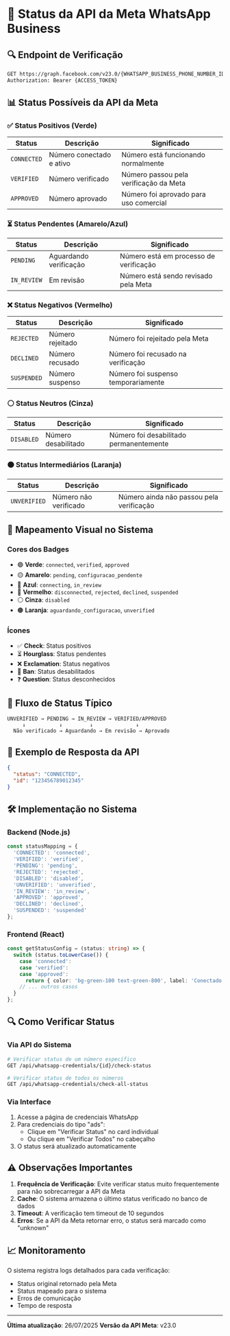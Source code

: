 # 📱 Status da API da Meta WhatsApp Business

## 🔍 **Endpoint de Verificação**
```bash
GET https://graph.facebook.com/v23.0/{WHATSAPP_BUSINESS_PHONE_NUMBER_ID}?fields=status
Authorization: Bearer {ACCESS_TOKEN}
```

## 📊 **Status Possíveis da API da Meta**

### ✅ **Status Positivos (Verde)**
| **Status** | **Descrição** | **Significado** |
|------------|---------------|-----------------|
| `CONNECTED` | Número conectado e ativo | Número está funcionando normalmente |
| `VERIFIED` | Número verificado | Número passou pela verificação da Meta |
| `APPROVED` | Número aprovado | Número foi aprovado para uso comercial |

### ⏳ **Status Pendentes (Amarelo/Azul)**
| **Status** | **Descrição** | **Significado** |
|------------|---------------|-----------------|
| `PENDING` | Aguardando verificação | Número está em processo de verificação |
| `IN_REVIEW` | Em revisão | Número está sendo revisado pela Meta |

### ❌ **Status Negativos (Vermelho)**
| **Status** | **Descrição** | **Significado** |
|------------|---------------|-----------------|
| `REJECTED` | Número rejeitado | Número foi rejeitado pela Meta |
| `DECLINED` | Número recusado | Número foi recusado na verificação |
| `SUSPENDED` | Número suspenso | Número foi suspenso temporariamente |

### ⚪ **Status Neutros (Cinza)**
| **Status** | **Descrição** | **Significado** |
|------------|---------------|-----------------|
| `DISABLED` | Número desabilitado | Número foi desabilitado permanentemente |

### 🟠 **Status Intermediários (Laranja)**
| **Status** | **Descrição** | **Significado** |
|------------|---------------|-----------------|
| `UNVERIFIED` | Número não verificado | Número ainda não passou pela verificação |

## 🎨 **Mapeamento Visual no Sistema**

### **Cores dos Badges**
- 🟢 **Verde**: `connected`, `verified`, `approved`
- 🟡 **Amarelo**: `pending`, `configuracao_pendente`
- 🔵 **Azul**: `connecting`, `in_review`
- 🔴 **Vermelho**: `disconnected`, `rejected`, `declined`, `suspended`
- ⚪ **Cinza**: `disabled`
- 🟠 **Laranja**: `aguardando_configuracao`, `unverified`

### **Ícones**
- ✅ **Check**: Status positivos
- ⏳ **Hourglass**: Status pendentes
- ❌ **Exclamation**: Status negativos
- 🚫 **Ban**: Status desabilitados
- ❓ **Question**: Status desconhecidos

## 🔄 **Fluxo de Status Típico**

```
UNVERIFIED → PENDING → IN_REVIEW → VERIFIED/APPROVED
     ↓           ↓         ↓              ↓
  Não verificado → Aguardando → Em revisão → Aprovado
```

## 📝 **Exemplo de Resposta da API**

```json
{
  "status": "CONNECTED",
  "id": "123456789012345"
}
```

## 🛠️ **Implementação no Sistema**

### **Backend (Node.js)**
```javascript
const statusMapping = {
  'CONNECTED': 'connected',
  'VERIFIED': 'verified', 
  'PENDING': 'pending',
  'REJECTED': 'rejected',
  'DISABLED': 'disabled',
  'UNVERIFIED': 'unverified',
  'IN_REVIEW': 'in_review',
  'APPROVED': 'approved',
  'DECLINED': 'declined',
  'SUSPENDED': 'suspended'
};
```

### **Frontend (React)**
```typescript
const getStatusConfig = (status: string) => {
  switch (status.toLowerCase()) {
    case 'connected':
    case 'verified':
    case 'approved':
      return { color: 'bg-green-100 text-green-800', label: 'Conectado' };
    // ... outros casos
  }
};
```

## 🔍 **Como Verificar Status**

### **Via API do Sistema**
```bash
# Verificar status de um número específico
GET /api/whatsapp-credentials/{id}/check-status

# Verificar status de todos os números
GET /api/whatsapp-credentials/check-all-status
```

### **Via Interface**
1. Acesse a página de credenciais WhatsApp
2. Para credenciais do tipo "ads":
   - Clique em "Verificar Status" no card individual
   - Ou clique em "Verificar Todos" no cabeçalho
3. O status será atualizado automaticamente

## ⚠️ **Observações Importantes**

1. **Frequência de Verificação**: Evite verificar status muito frequentemente para não sobrecarregar a API da Meta
2. **Cache**: O sistema armazena o último status verificado no banco de dados
3. **Timeout**: A verificação tem timeout de 10 segundos
4. **Erros**: Se a API da Meta retornar erro, o status será marcado como "unknown"

## 📈 **Monitoramento**

O sistema registra logs detalhados para cada verificação:
- Status original retornado pela Meta
- Status mapeado para o sistema
- Erros de comunicação
- Tempo de resposta

---

**Última atualização**: 26/07/2025
**Versão da API Meta**: v23.0 